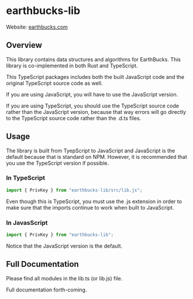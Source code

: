 # earthbucks-lib

Website: [earthbucks.com](https://earthbucks.com)

## Overview

This library contains data structures and algorithms for EarthBucks. This library
is co-implemented in both Rust and TypeScript.

This TypeScript packages includes both the built JavaScript code and the
original TypeScript source code as well.

If you are using JavaScript, you will have to use the JavaScript version.

If you are using TypeScript, you should use the TypeScript source code rather
than the JavaScript version, because that way errors will go directly to the
TypeScript source code rather than the .d.ts files.

## Usage

The library is built from TyepScript to JavaScript and JavaScript is the default
because that is standard on NPM. However, it is recommended that you use the
TypeScript version if possible.

### In TypeScript

```ts
import { PrivKey } from "earthbucks-lib/src/lib.js";
```

Even though this is TypeScript, you must use the .js extension in order to make
sure that the imports continue to work when built to JavaScript.

### In JavasScript

```js
import { PrivKey } from "earthbucks-lib";
```

Notice that the JavaScript version is the default.

## Full Documentation

Please find all modules in the lib.ts (or lib.js) file.

Full documentation forth-coming.
